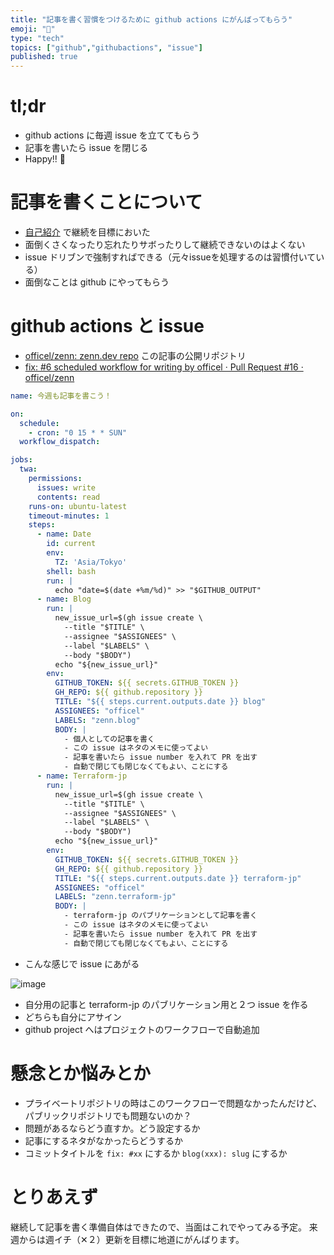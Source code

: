 ```yaml
---
title: "記事を書く習慣をつけるために github actions にがんばってもらう"
emoji: "📝"
type: "tech"
topics: ["github","githubactions", "issue"]
published: true
---
```


# tl;dr

- github actions に毎週 issue を立ててもらう
- 記事を書いたら issue を閉じる
- Happy!! 🎉

# 記事を書くことについて

- [自己紹介](https://zenn.dev/raki/articles/2024-05-11_raki_self) で継続を目標においた
- 面倒くさくなったり忘れたりサボったりして継続できないのはよくない
- issue ドリブンで強制すればできる（元々issueを処理するのは習慣付いている）
- 面倒なことは github にやってもらう

# github actions と issue

- [officel/zenn: zenn.dev repo](https://github.com/officel/zenn) この記事の公開リポジトリ
- [fix: #6 scheduled workflow for writing by officel · Pull Request #16 · officel/zenn](https://github.com/officel/zenn/pull/16)

```yaml
name: 今週も記事を書こう！

on:
  schedule:
    - cron: "0 15 * * SUN"
  workflow_dispatch:

jobs:
  twa:
    permissions:
      issues: write
      contents: read
    runs-on: ubuntu-latest
    timeout-minutes: 1
    steps:
      - name: Date
        id: current
        env:
          TZ: 'Asia/Tokyo'
        shell: bash
        run: |
          echo "date=$(date +%m/%d)" >> "$GITHUB_OUTPUT"
      - name: Blog
        run: |
          new_issue_url=$(gh issue create \
            --title "$TITLE" \
            --assignee "$ASSIGNEES" \
            --label "$LABELS" \
            --body "$BODY")
          echo "${new_issue_url}"
        env:
          GITHUB_TOKEN: ${{ secrets.GITHUB_TOKEN }}
          GH_REPO: ${{ github.repository }}
          TITLE: "${{ steps.current.outputs.date }} blog"
          ASSIGNEES: "officel"
          LABELS: "zenn.blog"
          BODY: |
            - 個人としての記事を書く
            - この issue はネタのメモに使ってよい
            - 記事を書いたら issue number を入れて PR を出す
            - 自動で閉じても閉じなくてもよい、ことにする
      - name: Terraform-jp
        run: |
          new_issue_url=$(gh issue create \
            --title "$TITLE" \
            --assignee "$ASSIGNEES" \
            --label "$LABELS" \
            --body "$BODY")
          echo "${new_issue_url}"
        env:
          GITHUB_TOKEN: ${{ secrets.GITHUB_TOKEN }}
          GH_REPO: ${{ github.repository }}
          TITLE: "${{ steps.current.outputs.date }} terraform-jp"
          ASSIGNEES: "officel"
          LABELS: "zenn.terraform-jp"
          BODY: |
            - terraform-jp のパブリケーションとして記事を書く
            - この issue はネタのメモに使ってよい
            - 記事を書いたら issue number を入れて PR を出す
            - 自動で閉じても閉じなくてもよい、ことにする
```

- こんな感じで issue にあがる

![image](https://github.com/officel/zenn/assets/110354/273aaabe-14b8-4a59-8ec0-99cfe4ab5a85)

- 自分用の記事と terraform-jp のパブリケーション用と２つ issue を作る
- どちらも自分にアサイン
- github project へはプロジェクトのワークフローで自動追加

# 懸念とか悩みとか

- プライベートリポジトリの時はこのワークフローで問題なかったんだけど、パブリックリポジトリでも問題ないのか？
- 問題があるならどう直すか。どう設定するか
- 記事にするネタがなかったらどうするか
- コミットタイトルを `fix: #xx` にするか `blog(xxx): slug` にするか

# とりあえず

継続して記事を書く準備自体はできたので、当面はこれでやってみる予定。
来週からは週イチ（✕２）更新を目標に地道にがんばります。
